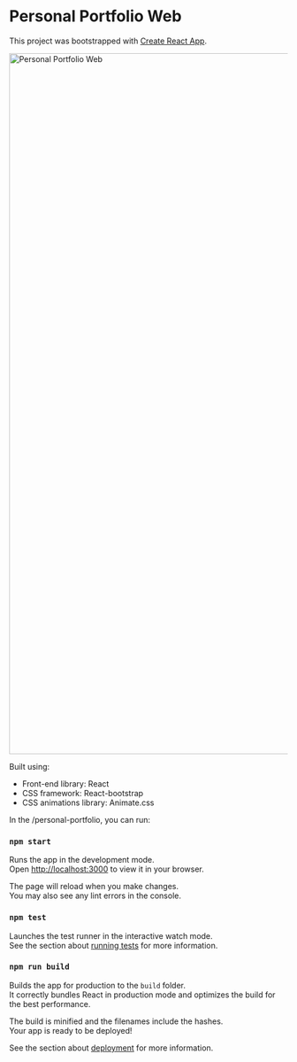 # Personal Portfolio Web

This project was bootstrapped with [Create React App](https://github.com/facebook/create-react-app).

<img width="1266" alt="Personal Portfolio Web" src="https://lh6.googleusercontent.com/oNgusUMIIXq9lf-s5AQq1zJ_InGPgcQb1FVYcfIWNyArue61G3SqZ8p0-pQVJRZpjRh1MN24nKafhsPIpv6efPI7C7FVK3QfhWHH_DRm9AQ3tn-PSu0_YapqOZx1Z4EvIQ=w1280">

Built using:

- Front-end library: React
- CSS framework: React-bootstrap
- CSS animations library: Animate.css

In the /personal-portfolio, you can run:

### `npm start`

Runs the app in the development mode.\
Open [http://localhost:3000](http://localhost:3000) to view it in your browser.

The page will reload when you make changes.\
You may also see any lint errors in the console.

### `npm test`

Launches the test runner in the interactive watch mode.\
See the section about [running tests](https://facebook.github.io/create-react-app/docs/running-tests) for more information.

### `npm run build`

Builds the app for production to the `build` folder.\
It correctly bundles React in production mode and optimizes the build for the best performance.

The build is minified and the filenames include the hashes.\
Your app is ready to be deployed!

See the section about [deployment](https://facebook.github.io/create-react-app/docs/deployment) for more information.
